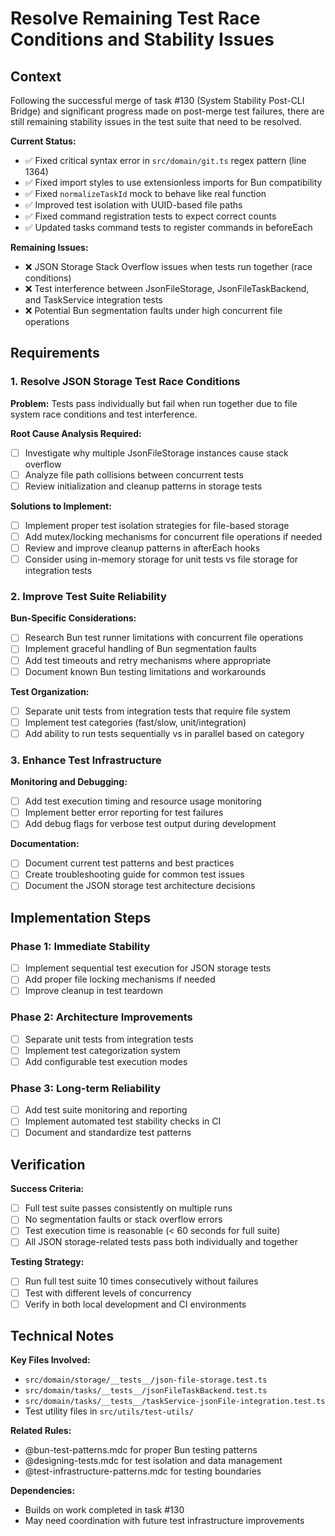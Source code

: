 # Resolve Remaining Test Race Conditions and Stability Issues

## Context

Following the successful merge of task #130 (System Stability Post-CLI Bridge) and significant progress made on post-merge test failures, there are still remaining stability issues in the test suite that need to be resolved.

**Current Status:**

- ✅ Fixed critical syntax error in `src/domain/git.ts` regex pattern (line 1364)
- ✅ Fixed import styles to use extensionless imports for Bun compatibility
- ✅ Fixed `normalizeTaskId` mock to behave like real function
- ✅ Improved test isolation with UUID-based file paths
- ✅ Fixed command registration tests to expect correct counts
- ✅ Updated tasks command tests to register commands in beforeEach

**Remaining Issues:**

- ❌ JSON Storage Stack Overflow issues when tests run together (race conditions)
- ❌ Test interference between JsonFileStorage, JsonFileTaskBackend, and TaskService integration tests
- ❌ Potential Bun segmentation faults under high concurrent file operations

## Requirements

### 1. Resolve JSON Storage Test Race Conditions

**Problem:** Tests pass individually but fail when run together due to file system race conditions and test interference.

**Root Cause Analysis Required:**

- [ ] Investigate why multiple JsonFileStorage instances cause stack overflow
- [ ] Analyze file path collisions between concurrent tests
- [ ] Review initialization and cleanup patterns in storage tests

**Solutions to Implement:**

- [ ] Implement proper test isolation strategies for file-based storage
- [ ] Add mutex/locking mechanisms for concurrent file operations if needed
- [ ] Review and improve cleanup patterns in afterEach hooks
- [ ] Consider using in-memory storage for unit tests vs file storage for integration tests

### 2. Improve Test Suite Reliability

**Bun-Specific Considerations:**

- [ ] Research Bun test runner limitations with concurrent file operations
- [ ] Implement graceful handling of Bun segmentation faults
- [ ] Add test timeouts and retry mechanisms where appropriate
- [ ] Document known Bun testing limitations and workarounds

**Test Organization:**

- [ ] Separate unit tests from integration tests that require file system
- [ ] Implement test categories (fast/slow, unit/integration)
- [ ] Add ability to run tests sequentially vs in parallel based on category

### 3. Enhance Test Infrastructure

**Monitoring and Debugging:**

- [ ] Add test execution timing and resource usage monitoring
- [ ] Implement better error reporting for test failures
- [ ] Add debug flags for verbose test output during development

**Documentation:**

- [ ] Document current test patterns and best practices
- [ ] Create troubleshooting guide for common test issues
- [ ] Document the JSON storage test architecture decisions

## Implementation Steps

### Phase 1: Immediate Stability

- [ ] Implement sequential test execution for JSON storage tests
- [ ] Add proper file locking mechanisms if needed
- [ ] Improve cleanup in test teardown

### Phase 2: Architecture Improvements

- [ ] Separate unit tests from integration tests
- [ ] Implement test categorization system
- [ ] Add configurable test execution modes

### Phase 3: Long-term Reliability

- [ ] Add test suite monitoring and reporting
- [ ] Implement automated test stability checks in CI
- [ ] Document and standardize test patterns

## Verification

**Success Criteria:**

- [ ] Full test suite passes consistently on multiple runs
- [ ] No segmentation faults or stack overflow errors
- [ ] Test execution time is reasonable (< 60 seconds for full suite)
- [ ] All JSON storage-related tests pass both individually and together

**Testing Strategy:**

- [ ] Run full test suite 10 times consecutively without failures
- [ ] Test with different levels of concurrency
- [ ] Verify in both local development and CI environments

## Technical Notes

**Key Files Involved:**

- `src/domain/storage/__tests__/json-file-storage.test.ts`
- `src/domain/tasks/__tests__/jsonFileTaskBackend.test.ts`
- `src/domain/tasks/__tests__/taskService-jsonFile-integration.test.ts`
- Test utility files in `src/utils/test-utils/`

**Related Rules:**

- @bun-test-patterns.mdc for proper Bun testing patterns
- @designing-tests.mdc for test isolation and data management
- @test-infrastructure-patterns.mdc for testing boundaries

**Dependencies:**

- Builds on work completed in task #130
- May need coordination with future test infrastructure improvements

